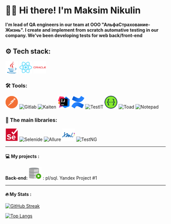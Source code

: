 # :man_technologist: Hi there! I'm Maksim Nikulin
**I'm lead of QA engineers in our team at ООО "АльфаСтрахование-Жизнь". I create and implement from scratch automative testing in our company. We've been developing tests for web back/front-end**

## :gear: Tech stack:
<div>
  <img src="https://github.com/devicons/devicon/blob/master/icons/java/java-original.svg" title="Java" alt="Java" width="40" height="40"/>
  <img src="https://github.com/devicons/devicon/blob/master/icons/react/react-original.svg" title="React" alt="React" width="40" height="40"/>
  <img src="https://github.com/devicons/devicon/blob/master/icons/oracle/oracle-original.svg" title="Oracle" alt="Oracle" width="40" height="40"/>
</div>

### :hammer_and_wrench: Tools:
<div>
  <img src="https://github.com/devicons/devicon/blob/master/icons/postman/postman-original.svg" title="Postman" alt="Postman" width="40" height="40"/>
  <img src="https://images.ctfassets.net/xz1dnu24egyd/3FbNmZRES38q2Sk2EcoT7a/a290dc207a67cf779fc7c2456b177e9f/press-kit-icon.svg" title="Gitlab" alt="Gitlab" width="40" height="40"/>
  <img src="https://kaiten.ru/assets/img/logo.svg" title="Kaiten" alt="Kaiten" width="40" height="40"/>
  <img src="https://github.com/devicons/devicon/blob/master/icons/intellij/intellij-original.svg" title="IDEA" alt="IDEA" width="40" height="40"/>
  <img src="https://github.com/devicons/devicon/blob/master/icons/confluence/confluence-original.svg" title="Confluence" alt="Confluence" width="40" height="40"/>
  <img src="https://docs.testit.software/images/testit_logo_icon_blue.png" title="TestIT" alt="TestIT" width="40" height="40"/>
  <img src="https://github.com/devicons/devicon/blob/master/icons/swagger/swagger-original.svg" title="Swagger" alt="Swagger" width="40" height="40"/>
  <img src="https://upload.wikimedia.org/wikipedia/commons/thumb/e/ed/Toad-Original_RGB.png/120px-Toad-Original_RGB.png" title="Toad" alt="Toad" width="40" height="40"/>
  <img src="https://notepad-plus-plus.org/images/logo.svg" title="Notepad" alt="Notepad" width="40" height="40"/>
</div>

### :file_folder: The main libraries:
<div>
  <img src="https://github.com/devicons/devicon/blob/master/icons/selenium/selenium-original.svg" title="Selenium" alt="Selenium" width="40" height="40"/>
  <img src="https://sdcast.ksdaemon.ru/wp-content/uploads/2017/03/selenide-logo-big.png" title="Selenide" alt="Selenide" width="40" height="40"/>
  <img src="https://github.com/allure-framework/allure2/blob/main/.idea/icon.png" title="Allure" alt="Allure" width="40" height="40"/>
  <img src="https://github.com/devicons/devicon/blob/master/icons/xml/xml-original.svg" title="XML" alt="XML" width="40" height="40"/>
  <img src="https://downloads.marketplace.jetbrains.com/files/21606/505779/icon/pluginIcon.svg" title="TestNG" alt="TestNG" width="40" height="40"/>
</div>

---

#### :computer: My projects :

****Back-end:****
<img src="https://github.com/devicons/devicon/blob/master/icons/sqldeveloper/sqldeveloper-original.svg" title="Sql" alt="Sql" width="40" height="40"/> : pl/sql. Yandex Project #1



---

#### :fire: My Stats :
[![GitHub Streak](http://github-readme-streak-stats.herokuapp.com?user=snowy-sys&theme=iceberg&date_format=M%20j%5B%2C%20Y%5D&mode=weekly)](https://git.io/streak-stats)

[![Top Langs](https://github-readme-stats.vercel.app/api/top-langs/?username=snowy-sys&layout=compact&theme=nord)](https://github.com/anuraghazra/github-readme-stats)



<!--
**Snowy-sys/Snowy-sys** is a ✨ _special_ ✨ repository because its `README.md` (this file) appears on your GitHub profile.

Here are some ideas to get you started:

- 🔭 I’m currently working on ...
- 🌱 I’m currently learning ...
- 👯 I’m looking to collaborate on ...
- 🤔 I’m looking for help with ...
- 💬 Ask me about ...
- 📫 How to reach me: ...
- 😄 Pronouns: ...
- ⚡ Fun fact: ...
-->
